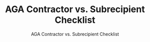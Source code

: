 ---
layout: resources-landing
title: "AGA Contractor vs. Subrecipient Checklist"
subtitle: "AGA Contractor vs. Subrecipient Checklist"
filters: federal-financial-assistance uniform-guidance training
doc-link: ../assets/files/Panel3_AGA-contractor-v-subrecipient_checklist100315.pdf
---